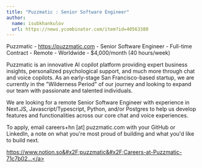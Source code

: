 ```yaml
---
title: "Puzzmatic : Senior Software Engineer"
author:
  name: isubkhankulov
  url: https://news.ycombinator.com/item?id=40563380
---
```

Puzzmatic - [<a href="https:&#x2F;&#x2F;puzzmatic.com](https:&#x2F;&#x2F;puzzmatic.com)" rel="nofollow">https:&#x2F;&#x2F;puzzmatic.com](https:&#x2F;&#x2F;puzzmatic.com)</a> - Senior Software Engineer - Full-time Contract - Remote - Worldwide - $4,000&#x2F;month (40 hours&#x2F;week)

Puzzmatic is an innovative AI copilot platform providing expert business insights, personalized psychological support, and much more through chat and voice copilots. As an early-stage San Francisco-based startup, we are currently in the &quot;Wilderness Period&quot; of our journey and looking to expand our team with passionate and talented individuals.

We are looking for a remote Senior Software Engineer with experience in Next.JS, Javascript&#x2F;Typescript, Python, and&#x2F;or Postgres to help us develop features and functionalities across our core chat and voice experiences.

To apply, email careers+hn [at] puzzmatic.com with your GitHub or LinkedIn, a note on what you&#x27;re most proud of building and what you&#x27;d like to build next.

<a href="https:&#x2F;&#x2F;www.notion.so&#x2F;puzzmatic&#x2F;Careers-at-Puzzmatic-71c7b02f64544412bf577aaa53f67420" rel="nofollow">https:&#x2F;&#x2F;www.notion.so&#x2F;puzzmatic&#x2F;Careers-at-Puzzmatic-71c7b02...</a>

